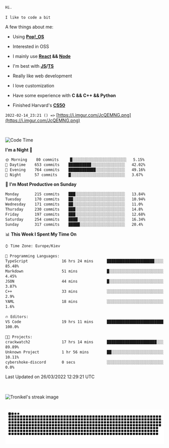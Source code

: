 ```
Hi.

I like to code a bit
```

A few things about me:

-   Using **[Pop!\_OS](https://pop.system76.com/)**

-   Interested in OSS

-   I mainly use **[React](https://reactjs.org/) && [Node](https://nodejs.org/en/)**

-   I'm best with **[JS](https://www.javascript.com/)/[TS](https://www.typescriptlang.org/)**

-   Really like web development

-   I love customization

-   Have some experience with **C && C++ && Python**

-   Finished Harvard's **[CS50](https://cs50.harvard.edu)**

`2022-02-14_23:21 () =>` [https://i.imgur.com/JcQEMNG.png](https://i.imgur.com/JcQEMNG.png)

<br>

<!--START_SECTION:waka-->
![Code Time](http://img.shields.io/badge/Code%20Time-451%20hrs%2040%20mins-blue)

**I'm a Night 🦉** 

```text
🌞 Morning    80 commits     █░░░░░░░░░░░░░░░░░░░░░░░░   5.15% 
🌆 Daytime    653 commits    ██████████░░░░░░░░░░░░░░░   42.02% 
🌃 Evening    764 commits    ████████████░░░░░░░░░░░░░   49.16% 
🌙 Night      57 commits     █░░░░░░░░░░░░░░░░░░░░░░░░   3.67%

```
📅 **I'm Most Productive on Sunday** 

```text
Monday       215 commits    ███░░░░░░░░░░░░░░░░░░░░░░   13.84% 
Tuesday      170 commits    ██░░░░░░░░░░░░░░░░░░░░░░░   10.94% 
Wednesday    171 commits    ██░░░░░░░░░░░░░░░░░░░░░░░   11.0% 
Thursday     230 commits    ███░░░░░░░░░░░░░░░░░░░░░░   14.8% 
Friday       197 commits    ███░░░░░░░░░░░░░░░░░░░░░░   12.68% 
Saturday     254 commits    ████░░░░░░░░░░░░░░░░░░░░░   16.34% 
Sunday       317 commits    █████░░░░░░░░░░░░░░░░░░░░   20.4%

```


📊 **This Week I Spent My Time On** 

```text
⌚︎ Time Zone: Europe/Kiev

💬 Programming Languages: 
TypeScript               16 hrs 24 mins      █████████████████████░░░░   85.48% 
Markdown                 51 mins             █░░░░░░░░░░░░░░░░░░░░░░░░   4.45% 
JSON                     44 mins             █░░░░░░░░░░░░░░░░░░░░░░░░   3.87% 
C++                      33 mins             ░░░░░░░░░░░░░░░░░░░░░░░░░   2.9% 
YAML                     18 mins             ░░░░░░░░░░░░░░░░░░░░░░░░░   1.6%

🔥 Editors: 
VS Code                  19 hrs 11 mins      █████████████████████████   100.0%

🐱‍💻 Projects: 
crackwatch2              17 hrs 14 mins      ██████████████████████░░░   89.89% 
Unknown Project          1 hr 56 mins        ██░░░░░░░░░░░░░░░░░░░░░░░   10.11% 
cybershoke-discord       0 secs              ░░░░░░░░░░░░░░░░░░░░░░░░░   0.0%

```


 Last Updated on 26/03/2022 12:29:21 UTC
<!--END_SECTION:waka-->

<br>

<p><img align="center" src="https://github-readme-streak-stats.herokuapp.com/?user=Tronikelis&theme=dark" alt="Tronikel's streak image" /></p>

<br>

<img title="" src="https://raw.githubusercontent.com/Tronikelis/Tronikelis/output/github-contribution-grid-snake.svg" alt="very cool snake thingey" data-align="left">
